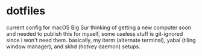 # dotfiles

current config for macOS Big Sur
thinking of getting a new computer soon and needed to publish this for myself, some useless stuff is git-ignored since i won't need them. basically, my iterm (alternate terminal), yabai (tiling window manager), and skhd (hotkey daemon) setups.
